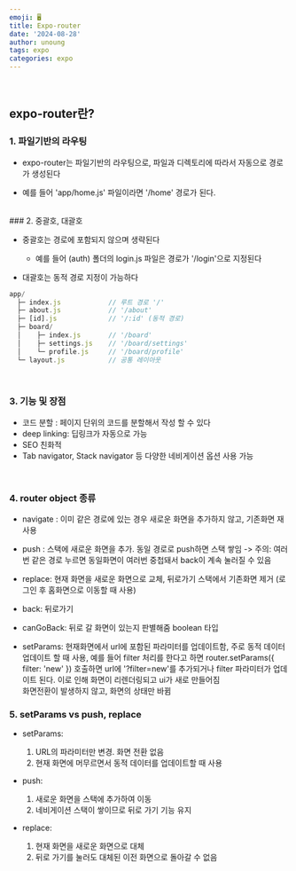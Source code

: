 ```yaml
---
emoji: 🖥
title: Expo-router
date: '2024-08-28'
author: unoung
tags: expo
categories: expo
---
```


<br/>

## expo-router란?

### 1. 파일기반의 라우팅

- expo-router는 파일기반의 라우팅으로, 파일과 디렉토리에 따라서 자동으로 경로가 생성된다

- 예를 들어 'app/home.js' 파일이라면 '/home' 경로가 된다.

<br/>
### 2. 중괄호, 대괄호

- 중괄호는 경로에 포함되지 않으며 생략된다

  - 예를 들어 (auth) 폴더의 login.js 파일은 경로가 '/login'으로 지정된다

- 대괄호는 동적 경로 지정이 가능하다
  <br/>

```js
app/
  ├─ index.js            // 루트 경로 '/'
  ├─ about.js            // '/about'
  ├─ [id].js             // '/:id' (동적 경로)
  ├─ board/
  │    ├─ index.js       // '/board'
  │    ├─ settings.js    // '/board/settings'
  │    └─ profile.js     // '/board/profile'
  └─ layout.js           // 공통 레이아웃

```

<br/>

### 3. 기능 및 장점

- 코드 분할 : 페이지 단위의 코드를 분할해서 작성 할 수 있다
- deep linking: 딥링크가 자동으로 가능
- SEO 친화적
- Tab navigator, Stack navigator 등 다양한 네비게이션 옵션 사용 가능

<br/>

### 4. router object 종류

- navigate : 이미 같은 경로에 있는 경우 새로운 화면을 추가하지 않고, 기존화면 재사용

- push : 스택에 새로운 화면을 추가. 동일 경로로 push하면 스택 쌓임 -> 주의: 여러번 같은 경로 누르면 동일화면이 여러번 중첩돼서 back이 계속 눌러질 수 있음

- replace: 현재 화면을 새로운 화면으로 교체, 뒤로가기 스택에서 기존화면 제거 (로그인 후 홈화면으로 이동할 때 사용)

- back: 뒤로가기

- canGoBack: 뒤로 갈 화면이 있는지 판별해줌 boolean 타입

- setParams: 현재화면에서 url에 포함된 파라미터를 업데이트함, 주로 동적 데이터 업데이트 할 때 사용, 예를 들어 filter 처리를 한다고 하면 router.setParams({ filter: 'new' }) 호출하면 url에 '?filter=new'를 추가되거나 filter 파라미터가 업데이트 된다. 이로 인해 화면이 리렌더링되고 ui가 새로 만들어짐<br/>
  화면전환이 발생하지 않고, 화면의 상태만 바뀜
  <br/>

### 5. setParams vs push, replace

- setParams:

  1. URL의 파라미터만 변경. 화면 전환 없음
  2. 현재 화면에 머무르면서 동적 데이터를 업데이트할 때 사용

- push:
  1. 새로운 화면을 스택에 추가하여 이동
  2. 네비게이션 스택이 쌓이므로 뒤로 가기 기능 유지
- replace:

  1. 현재 화면을 새로운 화면으로 대체
  2. 뒤로 가기를 눌러도 대체된 이전 화면으로 돌아갈 수 없음

<br/>

```toc

```
